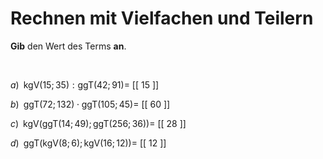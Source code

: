 <!--
version:  0.0.1

language: de

@style
main > *:not(:last-child) {
  margin-bottom: 3rem;
}

input {
    text-align: center;
}

.flex-container {
    display: flex;
    flex-wrap: wrap;
    align-items: stretch;
    gap: 20px;
}

.flex-child {
    flex: 1;
    min-width: 350px;
    margin-right: 20px;
}

@media (max-width: 400px) {
    .flex-child {
        flex: 100%;
        margin-right: 0;
    }
}
@end

formula: \carry   \textcolor{red}{\scriptsize #1}
formula: \digit   \rlap{\carry{#1}}\phantom{#2}#2
formula: \permil  \text{‰}

import: https://raw.githubusercontent.com/LiaTemplates/Tikz-Jax/main/README.md

script: https://cdn.jsdelivr.net/gh/LiaTemplates/Tikz-Jax@main/dist/index.js


tags: kgV, ggT, mittel, niedrig, Angeben

comment: Rechne mit kleinsten gemeinsamen Vielfachen und größten gemeinsamen Teilern.

author: Martin Lommatzsch

-->




# Rechnen mit Vielfachen und Teilern


**Gib** den Wert des Terms **an**.

<br>


<section class="flex-container">

<div class="flex-child">

$a)\;\; \text{kgV}(15;35):\text{ggT}(42;91) =$ [[  15 ]]

</div>

<div class="flex-child">

$b)\;\; \text{ggT}(72;132) \cdot \text{ggT}(105;45) =$ [[  60 ]]

</div>

<div class="flex-child">

$c)\;\; \text{kgV}\left(\text{ggT}(14;49);\text{ggT}(256;36)\right) =$ [[ 28  ]]

</div>

<div class="flex-child">

$d)\;\; \text{ggT}\left(\text{kgV}(8;6);\text{kgV}(16;12)\right)  =$ [[ 12  ]]

</div>

</section>